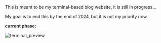 This is meant to be my terminal-based blog website, it is still in progress...

My goal is to end this by the end of 2024, but it is not my priority now.


**current phase:**

![terminal_preview](https://github.com/etcshado/Projects/assets/146455588/e5fb7538-34d4-4788-aa07-36191a38182b)

